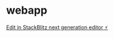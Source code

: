 # webapp

[Edit in StackBlitz next generation editor ⚡️](https://stackblitz.com/~/github.com/solomanibc/webapp)